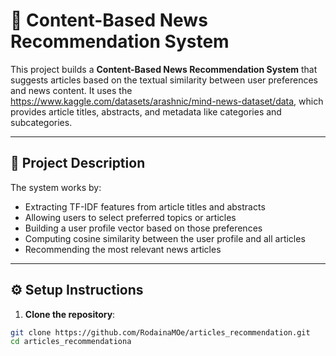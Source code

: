 # 📰 Content-Based News Recommendation System

This project builds a **Content-Based News Recommendation System** that suggests articles based on the textual similarity between user preferences and news content. It uses the https://www.kaggle.com/datasets/arashnic/mind-news-dataset/data, which provides article titles, abstracts, and metadata like categories and subcategories.

---

## 📌 Project Description

The system works by:
- Extracting TF-IDF features from article titles and abstracts
- Allowing users to select preferred topics or articles
- Building a user profile vector based on those preferences
- Computing cosine similarity between the user profile and all articles
- Recommending the most relevant news articles

---

## ⚙️ Setup Instructions

1. **Clone the repository**:
```bash
git clone https://github.com/RodainaMOe/articles_recommendation.git
cd articles_recommendationa

